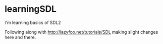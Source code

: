 # learningSDL
I'm learning basics of SDL2

Following along with http://lazyfoo.net/tutorials/SDL making slight changes here and there.
